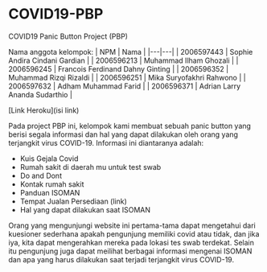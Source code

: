 # COVID19-PBP

COVID19 Panic Button Project (PBP)

Nama anggota kelompok:
| NPM | Nama |
|---|---|
| 2006597443 | Sophie Andira Cindani Gardian |
| 2006596213 | Muhammad Ilham Ghozali |
| 2006596245 | Francois Ferdinand Dahny Ginting |
| 2006596352 | Muhammad Rizqi Rizaldi |
| 2006596251 | Mika Suryofakhri Rahwono |
| 2006597632 | Adham Muhammad Farid |
| 2006596371 | Adrian Larry Ananda Sudarthio |

[Link Heroku](isi link)

Pada project PBP ini, kelompok kami membuat sebuah panic button yang berisi segala informasi dan hal yang dapat dilakukan oleh orang yang terjangkit virus COVID-19.
Informasi ini diantaranya adalah:

- Kuis Gejala Covid
- Rumah sakit di daerah mu untuk test swab
- Do and Dont
- Kontak rumah sakit
- Panduan ISOMAN
- Tempat Jualan Persediaan (link)
- Hal yang dapat dilakukan saat ISOMAN

Orang yang mengunjungi website ini pertama-tama dapat mengetahui dari kuesioner sederhana apakah pengunjung memiliki covid atau tidak, dan jika iya, kita dapat mengerahkan mereka pada lokasi tes swab terdekat. Selain itu pengunjung juga dapat meilihat berbagai informasi mengenai ISOMAN dan apa yang harus dilakukan saat terjadi terjangkit virus COVID-19.

